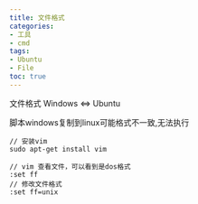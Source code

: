 ```yaml
---
title: 文件格式
categories: 
- 工具
- cmd
tags: 
- Ubuntu
- File
toc: true
---
```



文件格式 
Windows <=> Ubuntu
<!-- more --> 

脚本windows复制到linux可能格式不一致,无法执行

```
// 安装vim
sudo apt-get install vim

// vim 查看文件，可以看到是dos格式
:set ff
// 修改文件格式
:set ff=unix
```
